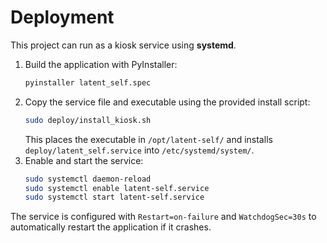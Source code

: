 # Deployment

This project can run as a kiosk service using **systemd**.

1. Build the application with PyInstaller:
   ```bash
   pyinstaller latent_self.spec
   ```
2. Copy the service file and executable using the provided install script:
   ```bash
   sudo deploy/install_kiosk.sh
   ```
   This places the executable in `/opt/latent-self/` and installs
   `deploy/latent_self.service` into `/etc/systemd/system/`.
3. Enable and start the service:
   ```bash
   sudo systemctl daemon-reload
   sudo systemctl enable latent-self.service
   sudo systemctl start latent-self.service
   ```

The service is configured with `Restart=on-failure` and `WatchdogSec=30s`
to automatically restart the application if it crashes.
